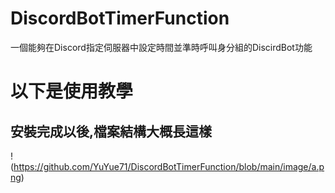 # DiscordBotTimerFunction
一個能夠在Discord指定伺服器中設定時間並準時呼叫身分組的DiscirdBot功能

# 以下是使用教學
## 安裝完成以後,檔案結構大概長這樣
! (https://github.com/YuYue71/DiscordBotTimerFunction/blob/main/image/a.png)
